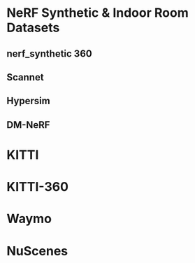 # NeRF Synthetic & Indoor Room Datasets
## nerf_synthetic 360
## Scannet
## Hypersim
## DM-NeRF

# KITTI

# KITTI-360

# Waymo

# NuScenes
